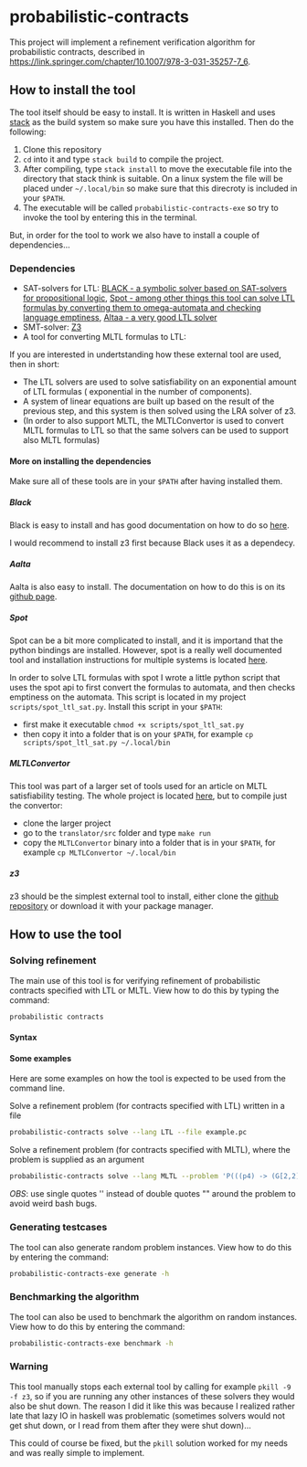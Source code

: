 # probabilistic-contracts
This project will implement a refinement verification algorithm for
probabilistic contracts, described in
https://link.springer.com/chapter/10.1007/978-3-031-35257-7_6.

## How to install the tool

The tool itself should be easy to install. It is written in Haskell and uses
[stack](https://docs.haskellstack.org/en/stable/) as the build system so make
sure you have this installed. Then do the following:

1. Clone this repository
2. `cd` into it and type `stack build` to compile the project.
3. After compiling, type `stack install` to move the executable file into the
   directory that stack think is suitable. On a linux system the file will be
   placed under `~/.local/bin` so make sure that this direcroty is included in
   your `$PATH`.
4. The executable will be called `probabilistic-contracts-exe` so try to invoke
   the tool by entering this in the terminal. 

But, in order for the tool to work we also have to install a couple of
dependencies...

### Dependencies
* SAT-solvers for LTL: [BLACK - a symbolic solver based on SAT-solvers for propositional logic](https://www.black-sat.org/en/stable/), [Spot - among other things this tool can solve LTL formulas by converting them to omega-automata and checking language emptiness](https://spot.lre.epita.fr/), [Altaa - a very good LTL solver](https://github.com/lijwen2748/aalta)
* SMT-solver: [Z3](https://github.com/Z3Prover/z3)
* A tool for converting MLTL formulas to LTL: 

If you are interested in undertstanding how these external tool are used, then
in short:

* The LTL solvers are used to solve satisfiability on an exponential amount of LTL formulas 
  ( exponential in the number of components).
* A system of linear equations are built up based on the result of the previous
  step, and this system is then solved using the LRA solver of z3.
* (In order to also support MLTL, the MLTLConvertor is used to convert MLTL
  formulas to LTL so that the same solvers can be used to support also MLTL
  formulas)

#### More on installing the dependencies
Make sure all of these tools are in your `$PATH` after having installed them.

##### Black 
Black is easy to install and has good documentation on how to do so [here](https://www.black-sat.org/en/stable/installation.html).

I would recommend to install z3 first because Black uses it as a dependecy.

##### Aalta 
Aalta is also easy to install. The documentation on how to do this is on its
[github page](https://github.com/lijwen2748/aalta).

##### Spot
Spot can be a bit more complicated to install, and it is importand that the
python bindings are installed. However, spot is a really well documented tool
and installation instructions for multiple systems is located [here](https://spot.lre.epita.fr/install.html).

In order to solve LTL formulas with spot I wrote a little python script that
uses the spot api to first convert the formulas to automata, and then checks
emptiness on the automata. This script is located in my project
`scripts/spot_ltl_sat.py`. Install this script in your `$PATH`:
* first make it executable `chmod +x scripts/spot_ltl_sat.py`
* then copy it into a folder that is on your `$PATH`, for example `cp
  scripts/spot_ltl_sat.py ~/.local/bin`

##### MLTLConvertor
This tool was part of a larger set of tools used for an article on MLTL
satisfiability testing. The whole project is located
[here](https://github.com/lijwen2748/mltlsat), but to compile just the
convertor:
* clone the larger project
* go to the `translator/src` folder and type `make run`
* copy the `MLTLConvertor` binary into a folder that is in your `$PATH`, for
  example `cp MLTLConvertor ~/.local/bin`

##### z3
z3 should be the simplest external tool to install, either clone the [github repository](https://github.com/Z3Prover/z3)
or download it with your package manager.

## How to use the tool
### Solving refinement
The main use of this tool is for verifying refinement of probabilistic contracts
specified with LTL or MLTL. View how to do this by typing the command:

```bash
probabilistic contracts
```

#### Syntax

#### Some examples
Here are some examples on how the tool is expected to be used from the command
line.

Solve a refinement problem (for contracts specified with LTL) written in a file
```bash
probabilistic-contracts solve --lang LTL --file example.pc
```

Solve a refinement problem (for contracts specified with MLTL), where the
problem is supplied as an argument 
```bash
probabilistic-contracts solve --lang MLTL --problem 'P(((p4) -> (G[2,2](F[1,6](p3)))) & (G[9,9](p5)), G[9,10](F[9,9]((!((p3) & (p4))) -> (p5)))) > 0.4786220769399635 ]= P(F[4,9](G[8,10]((p5) & (!((p2) -> (p3))))), ((p4) | (F[5,10](p4))) -> ((p1) & (!(p3)))) <= 0.8571528545768496 || P((p3) & (F[10,10](!(!((p5) -> (p1))))), G[6,8](G[1,8](G[1,6]((p5) U[1,2](!(p3)))))) >= 0.2564396157936457 || P(!((G[9,9](p4)) | (!((p2) U[4,6](p4)))), ((p2) -> ((G[5,6](p1)) U[2,5](G[9,9](p4)))) | (p3)) <= 0.14063748298715617'
```
*OBS*: use single quotes '' instead of double quotes "" around the problem to avoid weird bash bugs.


### Generating testcases
The tool can also generate random problem instances. View how to do this by
entering the command:

```bash
probabilistic-contracts-exe generate -h
```

### Benchmarking the algorithm
The tool can also be used to benchmark the algorithm on random instances. View
how to do this by entering the command:

```bash
probabilistic-contracts-exe benchmark -h
```

### Warning

This tool manually stops each external tool by calling for example `pkill -9 -f
z3`,  so if you are running any other instances of these solvers they would also
be shut down. The reason I did it like this was because I realized rather late
that lazy IO in haskell was problematic (sometimes solvers would not get shut
down, or I read from them after they were shut down)...

This could of course be fixed, but the `pkill` solution worked for my needs and
was really simple to implement.
